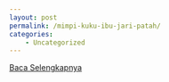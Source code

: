 ```yaml
---
layout: post
permalink: /mimpi-kuku-ibu-jari-patah/
categories:
    - Uncategorized
---
```


[Baca Selengkapnya](/06)
